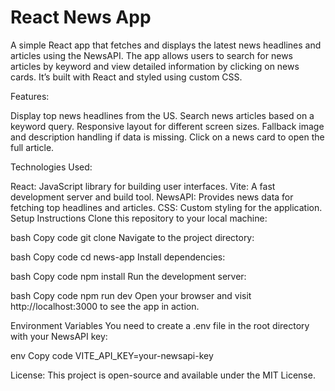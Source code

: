 
# React News App

A simple React app that fetches and displays the latest news headlines and articles using the NewsAPI. The app allows users to search for news articles by keyword and view detailed information by clicking on news cards. It’s built with React and styled using custom CSS.

Features:

Display top news headlines from the US.
Search news articles based on a keyword query.
Responsive layout for different screen sizes.
Fallback image and description handling if data is missing.
Click on a news card to open the full article.

Technologies Used:

React: JavaScript library for building user interfaces.
Vite: A fast development server and build tool.
NewsAPI: Provides news data for fetching top headlines and articles.
CSS: Custom styling for the application.
Setup Instructions
Clone this repository to your local machine:

bash
Copy code
git clone <repository-url>
Navigate to the project directory:

bash
Copy code
cd news-app
Install dependencies:

bash
Copy code
npm install
Run the development server:

bash
Copy code
npm run dev
Open your browser and visit http://localhost:3000 to see the app in action.

Environment Variables
You need to create a .env file in the root directory with your NewsAPI key:

env
Copy code
VITE_API_KEY=your-newsapi-key

License:
This project is open-source and available under the MIT License.
